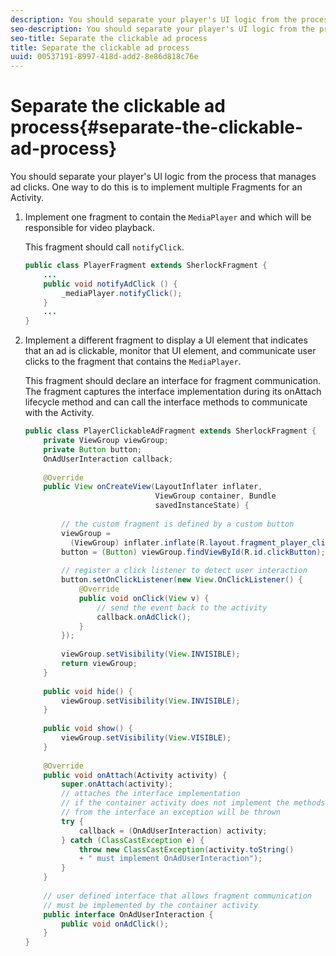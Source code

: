 ```yaml
---
description: You should separate your player's UI logic from the process that manages ad clicks. One way to do this is to implement multiple Fragments for an Activity.
seo-description: You should separate your player's UI logic from the process that manages ad clicks. One way to do this is to implement multiple Fragments for an Activity.
seo-title: Separate the clickable ad process
title: Separate the clickable ad process
uuid: 00537191-8997-418d-add2-8e86d818c76e
---
```


# Separate the clickable ad process{#separate-the-clickable-ad-process}

You should separate your player's UI logic from the process that manages ad clicks. One way to do this is to implement multiple Fragments for an Activity.

1. Implement one fragment to contain the `MediaPlayer` and which will be responsible for video playback.

   This fragment should call `notifyClick`. 

   ```java
   public class PlayerFragment extends SherlockFragment { 
       ... 
       public void notifyAdClick () { 
           _mediaPlayer.notifyClick(); 
       } 
       ... 
   } 
   
   ```

1. Implement a different fragment to display a UI element that indicates that an ad is clickable, monitor that UI element, and communicate user clicks to the fragment that contains the `MediaPlayer`.

   This fragment should declare an interface for fragment communication. The fragment captures the interface implementation during its onAttach lifecycle method and can call the interface methods to communicate with the Activity.

   ```java
   public class PlayerClickableAdFragment extends SherlockFragment { 
       private ViewGroup viewGroup; 
       private Button button; 
       OnAdUserInteraction callback; 
    
       @Override 
       public View onCreateView(LayoutInflater inflater,  
                                ViewGroup container, Bundle 
                                savedInstanceState) { 
    
           // the custom fragment is defined by a custom button 
           viewGroup =  
             (ViewGroup) inflater.inflate(R.layout.fragment_player_clickable_ad, container, false); 
           button = (Button) viewGroup.findViewById(R.id.clickButton); 
    
           // register a click listener to detect user interaction 
           button.setOnClickListener(new View.OnClickListener() { 
               @Override 
               public void onClick(View v) { 
                   // send the event back to the activity 
                   callback.onAdClick(); 
               } 
           }); 
    
           viewGroup.setVisibility(View.INVISIBLE); 
           return viewGroup; 
       } 
    
       public void hide() { 
           viewGroup.setVisibility(View.INVISIBLE); 
       } 
    
       public void show() { 
           viewGroup.setVisibility(View.VISIBLE);  
       } 
    
       @Override 
       public void onAttach(Activity activity) { 
           super.onAttach(activity); 
           // attaches the interface implementation 
           // if the container activity does not implement the methods  
           // from the interface an exception will be thrown 
           try { 
               callback = (OnAdUserInteraction) activity; 
           } catch (ClassCastException e) { 
               throw new ClassCastException(activity.toString() 
               + " must implement OnAdUserInteraction"); 
           }  
       } 
    
       // user defined interface that allows fragment communication 
       // must be implemented by the container activity 
       public interface OnAdUserInteraction { 
           public void onAdClick(); 
       } 
   } 
   
   ```

